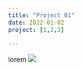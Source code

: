 ```yaml
---
title: "Project 01"
date: 2022-01-02
project: [1,2,3]

---
```


lorem
<img src="https://picsum.photos/1200/1200.jpg">
